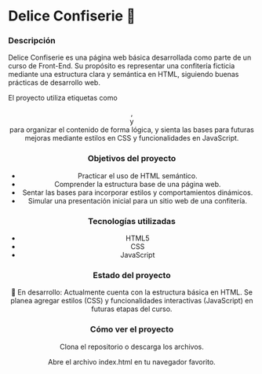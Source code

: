 <h1>Delice Confiserie 🍰</h1>

<h3>Descripción</h3>

<p>Delice Confiserie es una página web básica desarrollada como parte de un curso de Front-End. Su propósito es representar una confitería ficticia mediante una estructura clara y semántica en HTML, siguiendo buenas prácticas de desarrollo web.</p>

<p>El proyecto utiliza etiquetas como <header>, <main> y <footer> para organizar el contenido de forma lógica, y sienta las bases para futuras mejoras mediante estilos en CSS y funcionalidades en JavaScript.</p>

<h3>Objetivos del proyecto</h3>

<ul> 
<li>Practicar el uso de HTML semántico.</li>

<li>Comprender la estructura base de una página web.</li>

<li>Sentar las bases para incorporar estilos y comportamientos dinámicos.</li>

<li>Simular una presentación inicial para un sitio web de una confitería.</li>

</ul>

<h3>Tecnologías utilizadas</h3>

<ul>

<li>HTML5</li>
<li>CSS</li>
<li>JavaScript</li>

</ul>

<h3>Estado del proyecto</h3>

<p>🚧 En desarrollo: Actualmente cuenta con la estructura básica en HTML. Se planea agregar estilos (CSS) y funcionalidades interactivas (JavaScript) en futuras etapas del curso.</p>

<h3>Cómo ver el proyecto</h3>
<p>Clona el repositorio o descarga los archivos.</p>

<p>Abre el archivo index.html en tu navegador favorito.</p>
